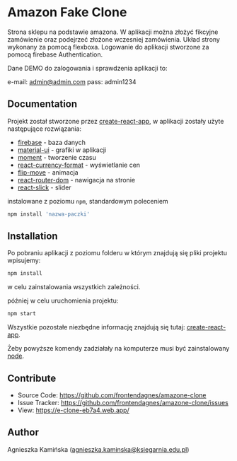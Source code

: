 # Amazon Fake Clone

Strona sklepu na podstawie amazona. W aplikacji można złożyć fikcyjne zamówienie oraz podejrzeć złożone wczesniej zamówienia. Układ strony wykonany za pomocą flexboxa.
Logowanie do aplikacji stworzone za pomocą firebase Authentication.

Dane DEMO do zalogowania i sprawdzenia aplikacji to:

e-mail: admin@admin.com
pass: admin1234

## Documentation
Projekt został stworzone przez [create-react-app](https://github.com/facebook/create-react-app), w aplikacji zostały użyte następujące rozwiązania:

* [firebase](https://www.npmjs.com/package/firebase) - baza danych
* [material-ui](https://material-ui.com/) - grafiki w aplikacji
* [moment](https://momentjs.com/) - tworzenie czasu
* [react-currency-format](https://www.npmjs.com/package/react-currency-format) - wyświetlanie cen
* [flip-move](https://github.com/joshwcomeau/react-flip-move) - animacja
* [react-router-dom](https://reactrouter.com/web/guides/quick-start) - nawigacja na stronie
* [react-slick](https://react-slick.neostack.com/) - slider

instalowane z poziomu `npm`, standardowym poleceniem
```javascript
npm install 'nazwa-paczki'
```
## Installation

Po pobraniu aplikacji z poziomu folderu w którym znajdują się pliki projektu wpisujemy:

```javascript
npm install
```

w celu zainstalowania wszystkich zależności.

później w celu uruchomienia projektu:

```javascript
npm start
```

Wszystkie pozostałe niezbędne informację znajdują się tutaj: [create-react-app](https://github.com/facebook/create-react-app).

Żeby powyższe komendy zadziałały na komputerze musi być zainstalowany [node](https://nodejs.org/en/).


## Contribute
* Source Code: https://github.com/frontendagnes/amazone-clone
* Issue Tracker: https://github.com/frontendagnes/amazone-clone/issues
* View: https://e-clone-eb7a4.web.app/

## Author
Agnieszka Kamińska (agnieszka.kaminska@ksiegarnia.edu.pl)



